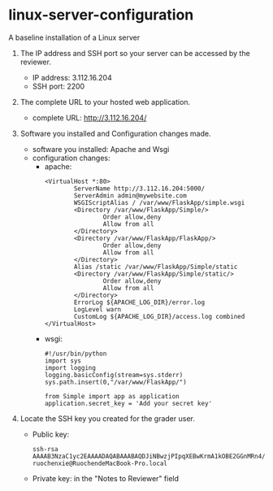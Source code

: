 # linux-server-configuration

A baseline installation of a Linux server

1. The IP address and SSH port so your server can be accessed by the reviewer.
    - IP address: 3.112.16.204
    - SSH port: 2200

2. The complete URL to your hosted web application.
    - complete URL: http://3.112.16.204/

3. Software you installed and Configuration changes made.
    - software you installed: Apache and Wsgi
    - configuration changes: 
        - apache:
            ```
            <VirtualHost *:80>
                    ServerName http://3.112.16.204:5000/
                    ServerAdmin admin@mywebsite.com
                    WSGIScriptAlias / /var/www/FlaskApp/simple.wsgi
                    <Directory /var/www/FlaskApp/Simple/>
                            Order allow,deny
                            Allow from all
                    </Directory>
                    <Directory /var/www/FlaskApp/FlaskApp/>
                            Order allow,deny
                            Allow from all
                    </Directory>
                    Alias /static /var/www/FlaskApp/Simple/static
                    <Directory /var/www/FlaskApp/Simple/static/>
                            Order allow,deny
                            Allow from all
                    </Directory>
                    ErrorLog ${APACHE_LOG_DIR}/error.log
                    LogLevel warn
                    CustomLog ${APACHE_LOG_DIR}/access.log combined
            </VirtualHost>
            ```
        - wsgi: 
            ```
            #!/usr/bin/python
            import sys
            import logging
            logging.basicConfig(stream=sys.stderr)
            sys.path.insert(0,"/var/www/FlaskApp/")
            
            from Simple import app as application
            application.secret_key = 'Add your secret key'
            ```
        
4. Locate the SSH key you created for the grader user.
    - Public key: 
        ```
        ssh-rsa AAAAB3NzaC1yc2EAAAADAQABAAABAQDJiNBwzjPIpqXEBwKrmA1kOBE2GGnMRn4/pRLa/Gn5uf5OJgHT6sYOgO/rKljXAtq0H30o611GGhHoQD3Y5J8jIJyxryi4X2EK2aFjCraZaOKX+Y2MFMErtiTRHiguxVLFoIufToY2eLvGfFDRQYPDmFvUiTVSFAo6uiJKUF3DNj666g/NK09s9pdeg2azcUClMa5L69fc04fDbywHoSwBXJ9DEvWAL6CD0apNSKj9PWYKHLF4AejZnOJMDt4TSvRkxm6VvZ0fWPb3zmBa8bDU6PkLfrxPwyBLv65w0wEGeg2H1V6WkQa7Cwk3Pub2o26GznCjuaqCFvPuaJ6lX9BJ ruochenxie@RuochendeMacBook-Pro.local
        ```
    - Private key: in the "Notes to Reviewer" field